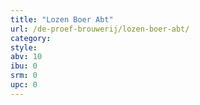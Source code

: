 ```yaml
---
title: "Lozen Boer Abt"
url: /de-proef-brouwerij/lozen-boer-abt/
category: 
style: 
abv: 10
ibu: 0
srm: 0
upc: 0
---
```


